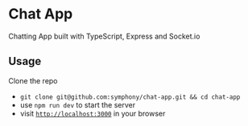 # Chat App
Chatting App built with TypeScript, Express and Socket.io

## Usage
Clone the repo
- `git clone git@github.com:symphony/chat-app.git && cd chat-app`
- use `npm run dev` to start the server
- visit [`http://localhost:3000`](http://localhost:3000) in your browser

